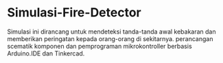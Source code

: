 # Simulasi-Fire-Detector
Simulasi ini dirancang untuk mendeteksi tanda-tanda awal kebakaran dan memberikan peringatan kepada orang-orang di sekitarnya. perancangan scematik komponen dan pemprograman mikrokontroller berbasis Arduino.IDE dan Tinkercad.
